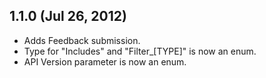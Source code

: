 ## 1.1.0 (Jul 26, 2012)

* Adds Feedback submission.
* Type for "Includes" and "Filter_[TYPE]" is now an enum.
* API Version parameter is now an enum.

